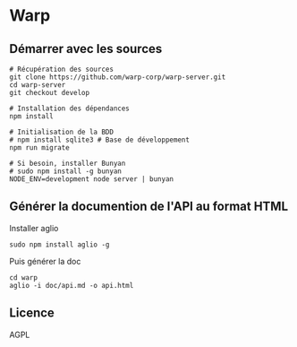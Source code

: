 Warp
====

Démarrer avec les sources
-------------------------

```
# Récupération des sources
git clone https://github.com/warp-corp/warp-server.git
cd warp-server
git checkout develop

# Installation des dépendances
npm install

# Initialisation de la BDD
# npm install sqlite3 # Base de développement
npm run migrate

# Si besoin, installer Bunyan
# sudo npm install -g bunyan
NODE_ENV=development node server | bunyan
```

Générer la documention de l'API au format HTML
----------------------------------------------

Installer aglio  
```
sudo npm install aglio -g
```

Puis générer la doc  
```
cd warp
aglio -i doc/api.md -o api.html
```

Licence
-------

AGPL

